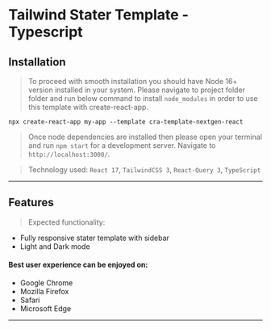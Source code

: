 # Tailwind Stater Template - Typescript

## Installation

> To proceed with smooth installation you should have Node 16+ version installed in your system.
> Please navigate to project folder folder and run below command to install `node_modules` in order to use this template with create-react-app.

```shell
npx create-react-app my-app --template cra-template-nextgen-react
```

> Once node dependencies are installed then please open your terminal and run `npm start` for a development server.
> Navigate to `http://localhost:3000/`.

> Technology used: `React 17`, `TailwindCSS 3`, `React-Query 3`, `TypeScript`

---

## Features

> Expected functionality:

- Fully responsive stater template with sidebar
- Light and Dark mode

#### Best user experience can be enjoyed on:

- Google Chrome
- Mozilla Firefox
- Safari
- Microsoft Edge

---

